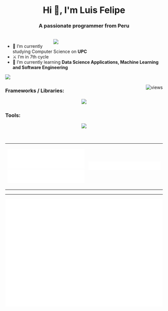 <h1 align="center">Hi 👋, I'm Luis Felipe</h1>
<h3 align="center">A passionate programmer from Peru</h3>
<br>
<!-- FEED -->

<img align="right" src="https://github.com/Anmol-Baranwal/Cool-GIFs-For-GitHub/assets/74038190/0c7eb6ed-663b-4ce4-bfbd-18239a38ba1b" width = 350>

- 🔭 I’m currently studying Computer Science on **UPC**
- ⚔ I’m in 7th cycle
- 🎢 I’m currently learning **Data Science Applications, Machine Learning and Software Engineering**
  
![](https://spotify-github-profile.vercel.app/api/view?uid=a3xpnru6loal4xlmxwvfq6u1t&cover_image=true&theme=novatorem&show_offline=true&background_color=121212&interchange=true&bar_color=53b14f&bar_color_cover=true)

<img align="right" src="https://komarev.com/ghpvc/?username=LuisFelipePoma&label=Profile%20views&color=0e75b6&style=flat" alt="views" />


<!-- FRAMEWORKS -->
<h3 align="left">Frameworks / Libraries:</h3>
<p align="center">
    <img src="https://skillicons.dev/icons?i=react,angular,flutter,nodejs,flask,spring,sklearn,tensorflow,pytorch,mongodb,mysql,d3"/>
</p>

<!-- TOOLS -->
<h3 align="left">Tools:</h3>
<p align="center">
	<img src="https://skillicons.dev/icons?i=git,docker,aws,linux,vscode,visualstudio,figma,bash,postman" />
</p>
<br/>

<!-- MORE LANGUAGES -->
<!-- CODE SNIPPET -->

<table>
  <tr>
    <td>
	<p align=center>
		<img src="/metrics.plugin.languages.details.svg" alt="Metrics" width="400">
		<img src="/metrics.plugin.languages.recent.svg" alt="Metrics" width="400">
	</p>
    </td>
    <td >
	<p align=center>
		<img src="/metrics.plugin.code.svg" alt="Metrics" width="750">
	</p>
    </td>
  </tr>
</table>

---

<!-- CALENDAR -->
<p align="center">
	<img src="/metrics.plugin.isocalendar.fullyear.svg" alt="Metrics" width="550">
</p>
